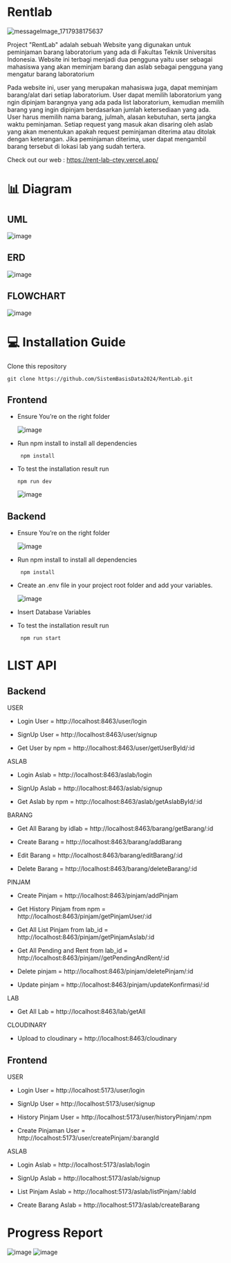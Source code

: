 # Rentlab
![messageImage_1717938175637](https://github.com/SistemBasisData2024/RentLab/assets/123520791/de1d471c-4549-4cd0-9a35-826b73c2a195)

Project "RentLab" adalah sebuah Website yang digunakan untuk peminjaman barang laboratorium yang ada di Fakultas Teknik Universitas Indonesia. Website ini terbagi menjadi dua pengguna yaitu user sebagai mahasiswa yang akan meminjam barang dan aslab sebagai pengguna yang mengatur barang laboratorium

Pada website ini, user yang merupakan mahasiswa juga, dapat meminjam barang/alat dari setiap laboratorium. User dapat memilih laboratorium yang ngin dipinjam barangnya yang ada pada list laboratorium, kemudian memilih barang yang ingin dipinjam berdasarkan jumlah ketersediaan yang ada. User harus memilih nama barang, julmah, alasan kebutuhan, serta jangka waktu peminjaman. Setiap request yang masuk akan disaring oleh aslab yang akan menentukan apakah request peminjaman diterima atau ditolak dengan keterangan. Jika peminjaman diterima, user dapat mengambil barang tersebut di lokasi lab yang sudah tertera.

Check out our web : https://rent-lab-ctey.vercel.app/

# 📊 Diagram

## UML
![image](https://github.com/SistemBasisData2024/RentLab/assets/144201055/4c29308c-f4a0-41fa-bfbe-1c3f0a12310d)

## ERD
![image](https://github.com/SistemBasisData2024/RentLab/assets/144201055/62255806-359b-4f7d-bdb1-7297d2434ba9)

## FLOWCHART
![image](https://github.com/SistemBasisData2024/RentLab/assets/144201055/a2c94fa0-7321-40c1-9279-9da014671beb)

# 💻 Installation Guide

Clone this repository

```
git clone https://github.com/SistemBasisData2024/RentLab.git
```

## Frontend

- Ensure You’re on the right folder

  ![image](https://github.com/SistemBasisData2024/RentLab/assets/144201055/86f8112a-4530-47d4-894e-90bec59b9ebb)

- Run npm install to install all dependencies
  ```
   npm install
  ```
- To test the installation result run
  ```
  npm run dev
  ```
   ![image](https://github.com/SistemBasisData2024/RentLab/assets/144201055/249fa243-5523-48c6-a2bf-11ec82e59793)

## Backend

- Ensure You’re on the right folder
  
  ![image](https://github.com/SistemBasisData2024/RentLab/assets/144201055/883e3f33-c8dc-428f-bcaa-4510e9109548)


- Run npm install to install all dependencies
  ```
   npm install
  ```
- Create an .env file in your project root folder and add your variables.

  ![image](https://github.com/SistemBasisData2024/RentLab/assets/144201055/bffa47a8-aff7-406c-9c1d-0b1b4c59a3e7)

- Insert Database Variables

- To test the installation result run
  ```
   npm run start
  ```
  
# LIST API

## Backend
USER

  - Login User =  http://localhost:8463/user/login

  - SignUp User =  http://localhost:8463/user/signup

  - Get User by npm =  http://localhost:8463/user/getUserById/:id


ASLAB

  - Login Aslab =  http://localhost:8463/aslab/login

  - SignUp Aslab =  http://localhost:8463/aslab/signup

  - Get Aslab by npm =  http://localhost:8463/aslab/getAslabById/:id


BARANG

  - Get All Barang by idlab =  http://localhost:8463/barang/getBarang/:id

  - Create Barang =  http://localhost:8463/barang/addBarang

  - Edit Barang =  http://localhost:8463/barang/editBarang/:id

  - Delete Barang =  http://localhost:8463/barang/deleteBarang/:id


PINJAM

  - Create Pinjam =  http://localhost:8463/pinjam/addPinjam

  - Get History Pinjam from npm =  http://localhost:8463/pinjam/getPinjamUser/:id

  - Get All List Pinjam from lab_id =  http://localhost:8463/pinjam/getPinjamAslab/:id

  - Get All Pending and Rent from lab_id =  http://localhost:8463/pinjam//getPendingAndRent/:id

  - Delete pinjam =  http://localhost:8463/pinjam/deletePinjam/:id

  - Update pinjam =  http://localhost:8463/pinjam/updateKonfirmasi/:id


LAB
  - Get All Lab =  http://localhost:8463/lab/getAll


CLOUDINARY
  - Upload to cloudinary =  http://localhost:8463/cloudinary

## Frontend
USER

  - Login User = http://localhost:5173/user/login

  - SignUp User = http://localhost:5173/user/signup

  - History Pinjam User = http://localhost:5173/user/historyPinjam/:npm

  - Create Pinjaman User = http://localhost:5173/user/createPinjam/:barangId


ASLAB

  - Login Aslab = http://localhost:5173/aslab/login

  - SignUp Aslab = http://localhost:5173/aslab/signup

  - List Pinjam Aslab = http://localhost:5173/aslab/listPinjam/:labId

  - Create Barang Aslab = http://localhost:5173/aslab/createBarang

# Progress Report
![image](https://github.com/SistemBasisData2024/RentLab/assets/144201055/34719802-d565-4a0f-b5ef-3cda6085dbd0)
![image](https://github.com/SistemBasisData2024/RentLab/assets/144201055/618ee38b-2fa5-4703-a28c-1cf6fc93eb95)

